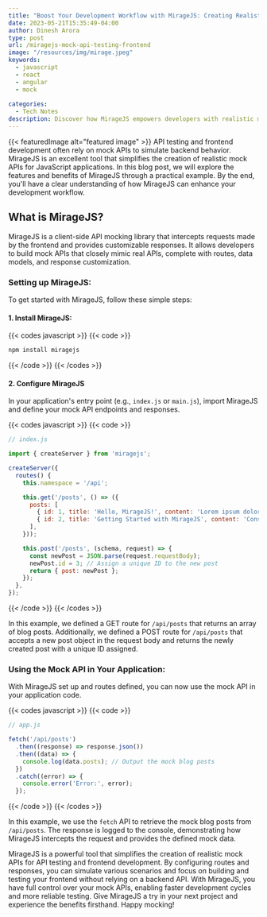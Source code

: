 ```yaml
---
title: "Boost Your Development Workflow with MirageJS: Creating Realistic Mock APIs for API Testing and Frontend Development"
date: 2023-05-21T15:35:49-04:00
author: Dinesh Arora
type: post
url: /miragejs-mock-api-testing-frontend
image: "/resources/img/mirage.jpeg"
keywords:
  - javascript
  - react
  - angular
  - mock
  
categories:
  - Tech Notes
description: Discover how MirageJS empowers developers with realistic mock APIs for efficient API testing and frontend development. This comprehensive guide provides step-by-step instructions and a practical code example, showcasing how MirageJS enhances your development workflow. Learn how to create mock APIs, customize responses, and seamlessly integrate MirageJS into your testing process. Supercharge your API testing and frontend development with MirageJS today.
---
```

{{< featuredImage alt="featured image" >}}
API testing and frontend development often rely on mock APIs to simulate backend behavior. MirageJS is an excellent tool that simplifies the creation of realistic mock APIs for JavaScript applications. In this blog post, we will explore the features and benefits of MirageJS through a practical example. By the end, you'll have a clear understanding of how MirageJS can enhance your development workflow.

## What is MirageJS?
MirageJS is a client-side API mocking library that intercepts requests made by the frontend and provides customizable responses. It allows developers to build mock APIs that closely mimic real APIs, complete with routes, data models, and response customization.

### Setting up MirageJS:
To get started with MirageJS, follow these simple steps:

#### 1. Install MirageJS:

{{< codes javascript >}}
{{< code >}}
```javascript
npm install miragejs
```
{{< /code >}}
{{< /codes >}}

#### 2. Configure MirageJS
In your application's entry point (e.g., `index.js` or `main.js`), import MirageJS and define your mock API endpoints and responses.

{{< codes javascript >}}
{{< code >}}
```javascript
// index.js

import { createServer } from 'miragejs';

createServer({
  routes() {
    this.namespace = '/api';

    this.get('/posts', () => ({
      posts: [
        { id: 1, title: 'Hello, MirageJS!', content: 'Lorem ipsum dolor sit amet.' },
        { id: 2, title: 'Getting Started with MirageJS', content: 'Consectetur adipiscing elit.' },
      ],
    }));

    this.post('/posts', (schema, request) => {
      const newPost = JSON.parse(request.requestBody);
      newPost.id = 3; // Assign a unique ID to the new post
      return { post: newPost };
    });
  },
});


```
{{< /code >}}
{{< /codes >}}

In this example, we defined a GET route for `/api/posts` that returns an array of blog posts. Additionally, we defined a POST route for `/api/posts` that accepts a new post object in the request body and returns the newly created post with a unique ID assigned.

### Using the Mock API in Your Application:

With MirageJS set up and routes defined, you can now use the mock API in your application code.

{{< codes javascript >}}
{{< code >}}
```javascript
// app.js

fetch('/api/posts')
  .then((response) => response.json())
  .then((data) => {
    console.log(data.posts); // Output the mock blog posts
  })
  .catch((error) => {
    console.error('Error:', error);
  });
```
{{< /code >}}
{{< /codes >}}

In this example, we use the `fetch` API to retrieve the mock blog posts from `/api/posts`. The response is logged to the console, demonstrating how MirageJS intercepts the request and provides the defined mock data.

MirageJS is a powerful tool that simplifies the creation of realistic mock APIs for API testing and frontend development. By configuring routes and responses, you can simulate various scenarios and focus on building and testing your frontend without relying on a backend API. With MirageJS, you have full control over your mock APIs, enabling faster development cycles and more reliable testing. Give MirageJS a try in your next project and experience the benefits firsthand. Happy mocking!